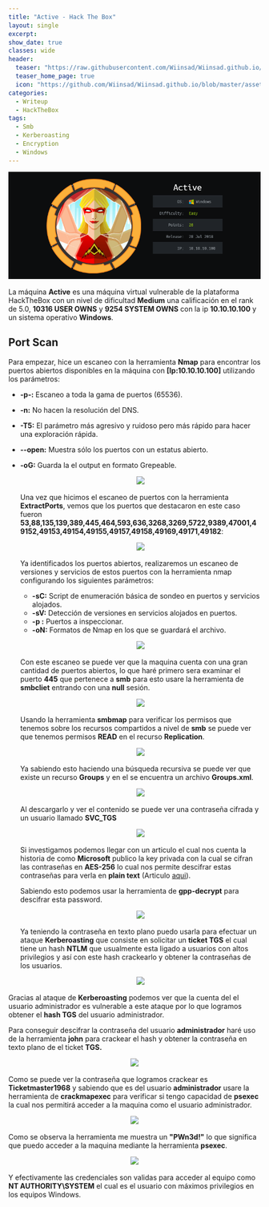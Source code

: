 ```yaml
---
title: "Active - Hack The Box"
layout: single
excerpt:
show_date: true
classes: wide
header:
  teaser: "https://raw.githubusercontent.com/Wiinsad/Wiinsad.github.io/master/assets/images/machines/HTB/Active/data/active.png"
  teaser_home_page: true
  icon: "https://github.com/Wiinsad/Wiinsad.github.io/blob/master/assets/images/icons/Hackthebox2.png?raw=true"
categories:
  - Writeup
  - HackTheBox
tags:
  - Smb
  - Kerberoasting
  - Encryption
  - Windows
---
```


<p align="center">
<img src="https://raw.githubusercontent.com/Wiinsad/Wiinsad.github.io/master/assets/images/machines/HTB/Active/data/activeHTB.png">
</p>

La máquina **Active** es una máquina virtual vulnerable de la plataforma HackTheBox con un nivel de dificultad **Medium** una calificación en el rank de 5.0, **10316 USER OWNS** y **9254 SYSTEM OWNS** con la ip **10.10.10.100** y un sistema operativo **Windows**.

## Port Scan

Para empezar, hice un escaneo con la herramienta **Nmap** para encontrar los puertos abiertos disponibles en la máquina con **[Ip:10.10.10.100]** utilizando los parámetros:
- **-p-:**    Escaneo a toda la gama de puertos (65536).
- **-n:**     No hacen la resolución del DNS.
- **-T5:**    El parámetro más agresivo y ruidoso pero más rápido para hacer una exploración rápida.
- **--open:** Muestra sólo los puertos con un estatus abierto.
- **-oG:**    Guarda la el output en formato Grepeable.

  <p align="center">
  <img src="https://raw.githubusercontent.com/Wiinsad/winsad/master/assets/images/machines/HTB/Active/scan/scanPort.png">
  </p>


  Una vez que hicimos el escaneo de puertos con la herramienta **ExtractPorts**, vemos que los puertos que destacaron en este caso fueron **53,88,135,139,389,445,464,593,636,3268,3269,5722,9389,47001,49152,49153,49154,49155,49157,49158,49169,49171,49182**:

  <p align="center">
  <img src="https://raw.githubusercontent.com/Wiinsad/winsad/master/assets/images/machines/HTB/Active/scan/Ports.png">
  </p>


  Ya identificados los puertos abiertos, realizaremos un escaneo de versiones y servicios de estos puertos con la herramienta nmap configurando los siguientes parámetros:

  - **-sC:** Script de enumeración básica de sondeo en puertos y servicios alojados.
  - **-sV:** Detección de versiones en servicios alojados en puertos.
  - **-p :** Puertos a inspeccionar.
  - **-oN:** Formatos de Nmap en los que se guardará el archivo.

  <p align="center">
  <img src="https://raw.githubusercontent.com/Wiinsad/winsad/master/assets/images/machines/HTB/Active/scan/PortServ.png">
  </p>

  Con este escaneo se puede ver que la maquina cuenta con una gran cantidad de puertos abiertos, lo que haré primero sera examinar el puerto **445** que pertenece a **smb** para esto usare la herramienta de **smbcliet** entrando con una **null** sesión.

  <p align="center">
  <img src="https://raw.githubusercontent.com/Wiinsad/winsad/master/assets/images/machines/HTB/Active/scan/smb.png">
  </p>

  Usando la herramienta **smbmap** para verificar los permisos que tenemos sobre los recursos compartidos a nivel de **smb** se puede ver que tenemos permisos **READ** en el recurso **Replication**.

  <p align="center">
  <img src="https://raw.githubusercontent.com/Wiinsad/winsad/master/assets/images/machines/HTB/Active/scan/smbp.png">
  </p>

  Ya sabiendo esto haciendo una búsqueda recursiva se puede ver que existe un recurso **Groups** y en el se encuentra un archivo **Groups.xml**.

  <p align="center">
  <img src="https://raw.githubusercontent.com/Wiinsad/winsad/master/assets/images/machines/HTB/Active/scan/grups.png">
  </p>

  Al descargarlo y ver el contenido se puede ver una contraseña cifrada y un usuario llamado **SVC_TGS**

  <p align="center">
  <img src="https://raw.githubusercontent.com/Wiinsad/winsad/master/assets/images/machines/HTB/Active/scan/cpasswd.png">
  </p>

  Si investigamos podemos llegar con un articulo el cual nos cuenta la historia de como **Microsoft** publico la key privada con la cual se cifran las contraseñas en **AES-256** lo cual nos permite descifrar estas contraseñas para verla en **plain text** (Articulo [aqui](https://adsecurity.org/?p=2288)).

  Sabiendo esto podemos usar la herramienta de **gpp-decrypt** para descifrar esta password.

  <p align="center">
  <img src="https://raw.githubusercontent.com/Wiinsad/winsad/master/assets/images/machines/HTB/Active/scan/passwd.png">
  </p>

  Ya teniendo la contraseña en texto plano puedo usarla para efectuar un ataque **Kerberoasting** que consiste en solicitar un **ticket TGS** el cual tiene un hash **NTLM** que usualmente esta ligado a usuarios con altos privilegios y así con este hash crackearlo y obtener la contraseñas de los usuarios.

  <p align="center">
  <img src="https://raw.githubusercontent.com/Wiinsad/winsad/master/assets/images/machines/HTB/Active/scan/kerbe.png">
  </p>

 Gracias al ataque de **Kerberoasting** podemos ver que la cuenta del el usuario administrador es vulnerable a este ataque por lo que logramos obtener el **hash TGS** del usuario administrador.

  Para conseguir descifrar la contraseña del usuario **administrador** haré uso de la herramienta **john** para crackear el hash y obtener la contraseña en texto plano de el ticket **TGS.**

 <p align="center">
 <img src="https://raw.githubusercontent.com/Wiinsad/winsad/master/assets/images/machines/HTB/Active/scan/kerbe2.png">
 </p>

 Como se puede ver la contraseña que logramos crackear es **Ticketmaster1968** y sabiendo que es del usuario **administrador** usare la herramienta de **crackmapexec** para verificar si tengo capacidad de **psexec** la cual nos permitirá acceder a la maquina como el usuario administrador.

 <p align="center">
 <img src="https://raw.githubusercontent.com/Wiinsad/winsad/master/assets/images/machines/HTB/Active/intrusion/crak.png">
 </p>

 Como se observa la herramienta me muestra un **"PWn3d!"** lo que significa que puedo acceder a la maquina mediante la herramienta **psexec**.

 <p align="center">
 <img src="https://raw.githubusercontent.com/Wiinsad/winsad/master/assets/images/machines/HTB/Active/intrusion/pwn.png">
 </p>

 Y efectivamente las credenciales son validas para acceder al equipo como **NT AUTHORITY\SYSTEM** el cual es el usuario con máximos privilegios en los equipos Windows.
